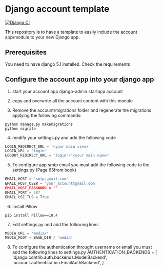 # Django account template

[![Django CI](https://github.com/Enriquema/django_account/actions/workflows/django.yml/badge.svg)](https://github.com/Enriquema/django_account/actions/workflows/django.yml)

This repository is to have a template to easily include the account app/module to your new Django app.

## Prerequisites
You need to have django 5.1 installed.
Check the requirements

## Configure the account app into your django app
1. start your account app
django-admin startapp account

2. copy and overwrite all the account content with this module

3. Remove the account/migrations folder and regenerate the migrations applying the following commands:
```shell
python manage.py makemigrations
python migrate
```

4. modify your settings.py and add the following code
```python
LOGIN_REDIRECT_URL = '<your main view>'
LOGIN_URL = 'login'
LOGOUT_REDIRECT_URL = 'login'/'<your main view>'
```

5. To configure app smtp email you must add the following code to the settings.py (Page 65from book)
```python
EMAIL_HOST = 'smtp.gmail.com'
EMAIL_HOST_USER = 'your_account@gmail.com
EMAIL_HOST_PASSWORD = ''
EMAIL_PORT = 587
EMAIL_USE_TLS = True
```

6. Install Pillow
```shell
pip install Pillow==10.4
```

7. Edit settings.py and add the following lines
```python
MEDIA_URL = 'media/'
MEDIA_ROOT = BASE_DIR / 'media'
```

8. To configure the authentication throught username or email you must add the following lines to settings.py
AUTHENTICATION_BACKENDS = [
    'django.contrib.auth.backends.ModelBackend',
    'account.authentication.EmailAuthBackend',
]
